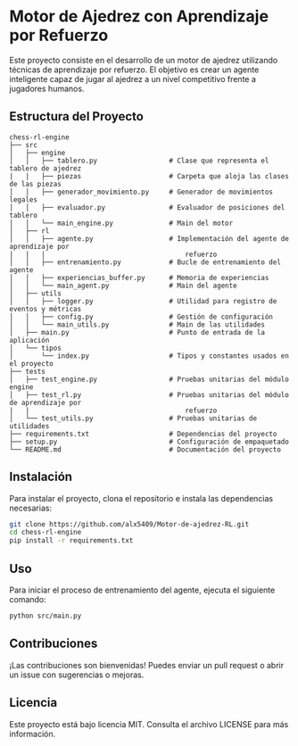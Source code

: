 # Motor de Ajedrez con Aprendizaje por Refuerzo

Este proyecto consiste en el desarrollo de un motor de ajedrez utilizando técnicas de aprendizaje por refuerzo. El objetivo es crear un agente inteligente capaz de jugar al ajedrez a un nivel competitivo frente a jugadores humanos.

## Estructura del Proyecto

```
chess-rl-engine
├── src
│   ├── engine
│   │   ├── tablero.py                  # Clase que representa el tablero de ajedrez
|   |   ├── piezas                      # Carpeta que aloja las clases de las piezas
│   │   ├── generador_movimiento.py     # Generador de movimientos legales
│   │   ├── evaluador.py                # Evaluador de posiciones del tablero
│   │   └── main_engine.py              # Main del motor
│   ├── rl
│   │   ├── agente.py                   # Implementación del agente de aprendizaje por
|   |   |                                   refuerzo
│   │   ├── entrenamiento.py            # Bucle de entrenamiento del agente
│   │   ├── experiencias_buffer.py      # Memoria de experiencias
│   │   └── main_agent.py               # Main del agente
│   ├── utils           
│   │   ├── logger.py                   # Utilidad para registro de eventos y métricas
│   │   ├── config.py                   # Gestión de configuración
│   │   └── main_utils.py               # Main de las utilidades
│   ├── main.py                         # Punto de entrada de la aplicación
│   └── tipos           
│       └── index.py                    # Tipos y constantes usados en el proyecto
├── tests           
│   ├── test_engine.py                  # Pruebas unitarias del módulo engine
│   ├── test_rl.py                      # Pruebas unitarias del módulo de aprendizaje por 
|   |                                       refuerzo
│   └── test_utils.py                   # Pruebas unitarias de utilidades
├── requirements.txt                    # Dependencias del proyecto
├── setup.py                            # Configuración de empaquetado
└── README.md                           # Documentación del proyecto
```

## Instalación

Para instalar el proyecto, clona el repositorio e instala las dependencias necesarias:

```bash
git clone https://github.com/alx5409/Motor-de-ajedrez-RL.git
cd chess-rl-engine
pip install -r requirements.txt
```

## Uso

Para iniciar el proceso de entrenamiento del agente, ejecuta el siguiente comando:

```bash
python src/main.py
```

## Contribuciones

¡Las contribuciones son bienvenidas! Puedes enviar un pull request o abrir un issue con sugerencias o mejoras.

## Licencia

Este proyecto está bajo licencia MIT. Consulta el archivo LICENSE para más información.